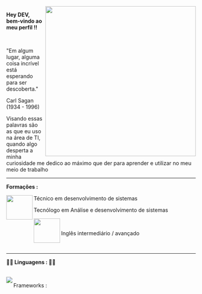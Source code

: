 <img src="https://camo.githubusercontent.com/e4a569755580f96dce0e6d65bc761e0d9aef0fecae524ec73a1b0be60fc934fa/68747470733a2f2f7777772e6d79676f2e67652f75706c6f6164732f626c6f672f313538343032333739352e6a7067" min-width="400px" max-width="400px" width="400px" align="right">

<p>
  <strong>Hey DEV, bem-vindo ao meu perfil !!</strong>
</p>

<br>

<p>
  "Em algum lugar, alguma coisa incrível está esperando para ser descoberta."

  Carl Sagan (1934 - 1996)

  Visando essas palavras são as que eu uso na área de TI, quando algo desperta a minha curiosidade me dedico ao máximo que der para aprender e utilizar no meu meio de   trabalho 
</p>

---

<p>
  <strong>Formações : </strong>
</p>

<img src="https://scontent-gru2-2.xx.fbcdn.net/v/t1.6435-9/192215484_4027252060693810_3399392308443053424_n.png?stp=dst-png_p960x960&_nc_cat=105&ccb=1-7&_nc_sid=e3f864&_nc_ohc=jGjIfAUUVxYAX_-DoT4&_nc_ht=scontent-gru2-2.xx&oh=00_AT-ypA4bmNCziirHfZbdKCbBMnFek4scrivUSM_-4V-S3A&oe=62DCD35B" min-width="70px" max-width="70px" width="70px" height="65px" align="left"/>

<p>
  Técnico em desenvolvimento de sistemas
<p>
<p>
  Tecnólogo em Análise e desenvolvimento de sistemas
</p>
<img src="https://www.cidademarketing.com.br/marketing/wp-content/uploads/2019/02/marca_fisk-640x640.png" align="left" min-width="70px" max-width="70px" width="70px" height="65px"/>
<br>
<p>
  Inglês intermediário / avançado
</p>

<br>

---

<p>
  <strong>👨‍💻 Linguagens : 👨‍💻 </strong>
</p>

<br>
 
<img src="https://img.shields.io/badge/JavaScript-323330?style=for-the-badge&logo=javascript&logoColor=F7DF1E" align="left"/>
<p> Frameworks : </p>


